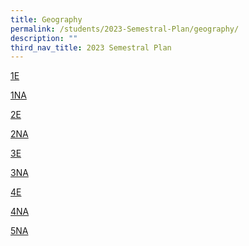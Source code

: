 ```yaml
---
title: Geography
permalink: /students/2023-Semestral-Plan/geography/
description: ""
third_nav_title: 2023 Semestral Plan
---
```

[1E](/files/Semestral%20Plan/Geography/Sem%20Plan%20GE%201E%202023%20Students%20Final.pdf)

[1NA](/files/Semestral%20Plan/Geography/Sem%20Plan%20GE%201N%202023%20Students%20Final.pdf)

[2E](/files/Semestral%20Plan/Geography/Sem%20Plan%20GE%202E%202023%20Students%20Final.pdf)

[2NA](/files/Semestral%20Plan/Geography/Sem%20Plan%20GE%202N%202023%20Students%20Final.pdf)

[3E](/files/Semestral%20Plan/Geography/01%203E%20GEOG%20SEMESTER%201-2%20%20PLAN%202023%20(student).pdf)

[3NA](/files/Semestral%20Plan/Geography/02%203N%20GEOG%20SEMESTER%201-2%20%20PLAN%202023%20(student).pdf)

[4E](/files/Semestral%20Plan/Geography/03%204E%20GEOG%20%20SEMESTER%201%20_%202%20PLAN%202023%20(student).pdf)

[4NA](/files/Semestral%20Plan/Geography/04%204N%20GEOG%20%20SEMESTER%201%20_%202%20PLAN%202023%20(Student).pdf)

[5NA](/files/Semestral%20Plan/Geography/05%205N%20GEOG%20%20SEMESTER%201%20_%202%20PLAN%202023%20(student).pdf)